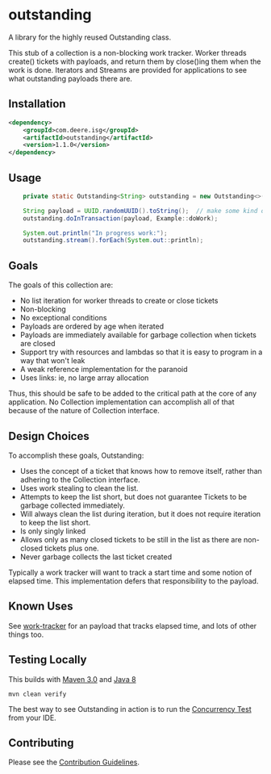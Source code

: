 # outstanding
A library for the highly reused Outstanding class.

This stub of a collection is a non-blocking work tracker. 
Worker threads create() tickets with payloads, and return them by close()ing them when the work is done. 
Iterators and Streams are provided for applications to see what outstanding payloads there are. 

## Installation
```xml
<dependency>
    <groupId>com.deere.isg</groupId>
    <artifactId>outstanding</artifactId>
    <version>1.1.0</version>
</dependency>
```

## Usage
```java
    private static Outstanding<String> outstanding = new Outstanding<>();

    String payload = UUID.randomUUID().toString();  // make some kind of tracking information.
    outstanding.doInTransaction(payload, Example::doWork);

    System.out.println("In progress work:");
    outstanding.stream().forEach(System.out::println);

```

## Goals
The goals of this collection are:
* No list iteration for worker threads to create or close tickets
* Non-blocking
* No exceptional conditions
* Payloads are ordered by age when iterated
* Payloads are immediately available for garbage collection when tickets are closed
* Support try with resources and lambdas so that it is easy to program in a way that won't leak
* A weak reference implementation for the paranoid
* Uses links: ie, no large array allocation

Thus, this should be safe to be added to the critical path at the core of any application. 
No Collection implementation can accomplish all of that because of the nature of Collection interface. 

## Design Choices
To accomplish these goals, Outstanding:
* Uses the concept of a ticket that knows how to remove itself, 
rather than adhering to the Collection interface.
* Uses work stealing to clean the list.
* Attempts to keep the list short, but does not guarantee Tickets to be garbage collected immediately.
* Will always clean the list during iteration, but it does not require iteration to keep the list short.
* Is only singly linked
* Allows only as many closed tickets to be still in the list as there are non-closed tickets plus one.
* Never garbage collects the last ticket created

Typically a work tracker will want to track a start time and some notion of elapsed time. 
This implementation defers that responsibility to the payload.

## Known Uses
See [work-tracker](https://github.com/JohnDeere/work-tracker) 
for an payload that tracks elapsed time, and lots of other things too.

## Testing Locally
This builds with [Maven 3.0](https://maven.apache.org/docs/3.0/release-notes.html) 
and [Java 8](http://openjdk.java.net/install/)

```mvn clean verify```

The best way to see Outstanding in action is to run the 
[Concurrency Test](./outstanding-java/src/test/java/com/deere/isg/outstanding/ConcurrencyTest.java) from your IDE.

## Contributing
Please see the [Contribution Guidelines](./.github/CONTRIBUTING.md).
